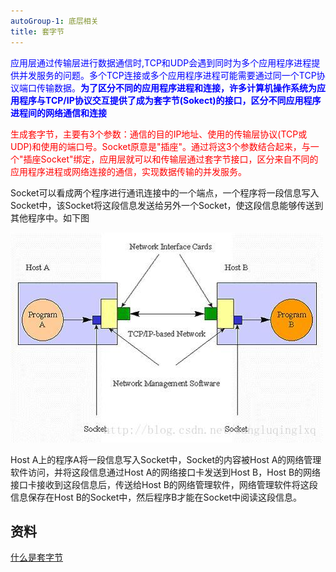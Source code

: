 ```yaml
---
autoGroup-1: 底层相关
title: 套字节
---
```

<span style="color: blue">应用层通过传输层进行数据通信时,TCP和UDP会遇到同时为多个应用程序进程提供并发服务的问题。多个TCP连接或多个应用程序进程可能需要通过同一个TCP协议端口传输数据。**为了区分不同的应用程序进程和连接，许多计算机操作系统为应用程序与TCP/IP协议交互提供了成为套字节(Sokect)的接口，区分不同应用程序进程间的网络通信和连接**</span>

<span style="color: red">生成套字节，主要有3个参数：通信的目的IP地址、使用的传输层协议(TCP或UDP)和使用的端口号。Socket原意是"插座"。通过将这3个参数结合起来，与一个"插座Socket"绑定，应用层就可以和传输层通过套字节接口，区分来自不同的应用程序进程或网络连接的通信，实现数据传输的并发服务。</span>

Socket可以看成两个程序进行通讯连接中的一个端点，一个程序将一段信息写入Socket中，该Socket将这段信息发送给另外一个Socket，使这段信息能够传送到其他程序中。如下图

![Socket传送](./images/20140806161112609.png)

Host A上的程序A将一段信息写入Socket中，Socket的内容被Host A的网络管理软件访问，并将这段信息通过Host A的网络接口卡发送到Host B，Host B的网络接口卡接收到这段信息后，传送给Host B的网络管理软件，网络管理软件将这段信息保存在Host B的Socket中，然后程序B才能在Socket中阅读这段信息。


## 资料
[什么是套字节](https://blog.csdn.net/wangluqinglxq/article/details/38402759)


